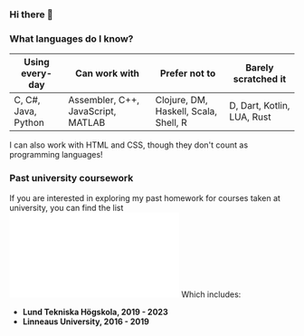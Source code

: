 ### Hi there 👋

### What languages do I know?

| Using every-day | Can work with | Prefer not to | Barely scratched it |
|-----------------|---------------|---------------|---------------------|
| C, C#, Java, Python | Assembler, C++, JavaScript, MATLAB | Clojure, DM, Haskell, Scala, Shell, R | D, Dart, Kotlin, LUA, Rust |

I can also work with HTML and CSS, though they don't count as programming languages!

### Past university coursework
If you are interested in exploring my past homework for courses taken at university, you can find the list ![here](./UNIVERSITY.md)
Which includes:
- **Lund Tekniska Högskola, 2019 - 2023**
- **Linneaus University, 2016 - 2019**

<!--
**martinlyra/martinlyra** is a ✨ _special_ ✨ repository because its `README.md` (this file) appears on your GitHub profile.

Here are some ideas to get you started:

- 🔭 I’m currently working on ...
- 🌱 I’m currently learning ...
- 👯 I’m looking to collaborate on ...
- 🤔 I’m looking for help with ...
- 💬 Ask me about ...
- 📫 How to reach me: ...
- 😄 Pronouns: ...
- ⚡ Fun fact: ...
-->

